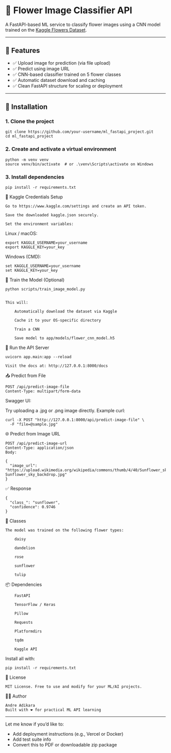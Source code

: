 # 🌸 Flower Image Classifier API

A FastAPI-based ML service to classify flower images using a CNN model trained on the [Kaggle Flowers Dataset](https://www.kaggle.com/datasets/alxmamaev/flowers-recognition).

---

## 🚀 Features

- ✅ Upload image for prediction (via file upload)
- ✅ Predict using image URL
- ✅ CNN-based classifier trained on 5 flower classes
- ✅ Automatic dataset download and caching
- ✅ Clean FastAPI structure for scaling or deployment

---

## 🔧 Installation

### 1. Clone the project

```
git clone https://github.com/your-username/ml_fastapi_project.git
cd ml_fastapi_project
```

### 2. Create and activate a virtual environment

```
python -m venv venv
source venv/bin/activate  # or .\venv\Scripts\activate on Windows
```

### 3. Install dependencies

```
pip install -r requirements.txt
```

🔐 Kaggle Credentials Setup

    Go to https://www.kaggle.com/settings and create an API token.

    Save the downloaded kaggle.json securely.

    Set the environment variables:

Linux / macOS:

```
export KAGGLE_USERNAME=your_username
export KAGGLE_KEY=your_key
```

Windows (CMD):

```
set KAGGLE_USERNAME=your_username
set KAGGLE_KEY=your_key
```

🧠 Train the Model (Optional)

```
python scripts/train_image_model.py


This will:

    Automatically download the dataset via Kaggle

    Cache it to your OS-specific directory

    Train a CNN

    Save model to app/models/flower_cnn_model.h5

```

🔌 Run the API Server

```
uvicorn app.main:app --reload

Visit the docs at: http://127.0.0.1:8000/docs
```

📤 Predict from File

```
POST /api/predict-image-file
Content-Type: multipart/form-data
```

Swagger UI:

Try uploading a .jpg or .png image directly.
Example curl:

```
curl -X POST "http://127.0.0.1:8000/api/predict-image-file" \
  -F "file=@sample.jpg"

```

🌐 Predict from Image URL

```
POST /api/predict-image-url
Content-Type: application/json
Body:

{
  "image_url": "https://upload.wikimedia.org/wikipedia/commons/thumb/4/40/Sunflower_sky_backdrop.jpg/800px-Sunflower_sky_backdrop.jpg"
}
```

✅ Response

```
{
  "class_": "sunflower",
  "confidence": 0.9746
}
```

🧪 Classes

```
The model was trained on the following flower types:

    daisy

    dandelion

    rose

    sunflower

    tulip
```

📦 Dependencies

```
    FastAPI

    TensorFlow / Keras

    Pillow

    Requests

    Platformdirs

    tqdm

    Kaggle API
```

Install all with:

```
pip install -r requirements.txt
```

📝 License

```
MIT License. Free to use and modify for your ML/AI projects.
```

👨‍💻 Author

```
Andre Adikara
Built with ❤️ for practical ML API learning
```

---

Let me know if you’d like to:
- Add deployment instructions (e.g., Vercel or Docker)
- Add test suite info
- Convert this to PDF or downloadable zip package
